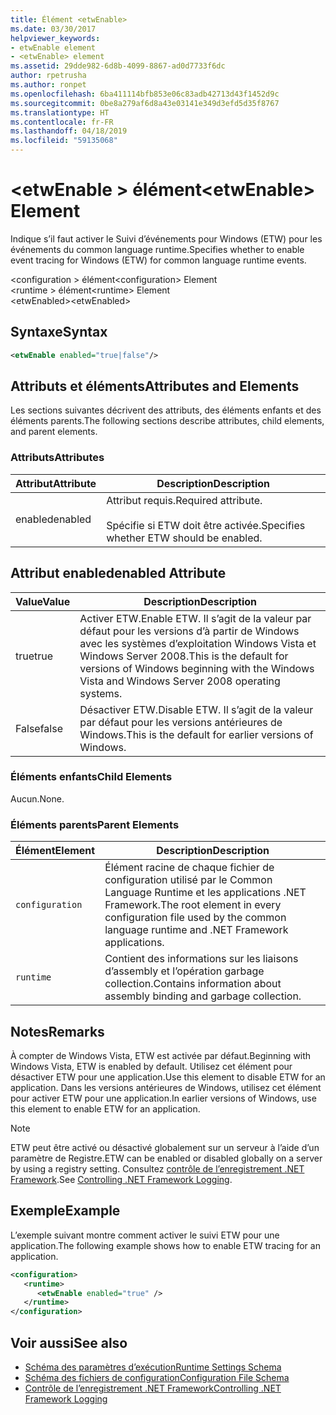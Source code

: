 ```yaml
---
title: Élément <etwEnable>
ms.date: 03/30/2017
helpviewer_keywords:
- etwEnable element
- <etwEnable> element
ms.assetid: 29dde982-6d8b-4099-8867-ad0d7733f6dc
author: rpetrusha
ms.author: ronpet
ms.openlocfilehash: 6ba411114bfb853e06c83adb42713d43f1452d9c
ms.sourcegitcommit: 0be8a279af6d8a43e03141e349d3efd5d35f8767
ms.translationtype: HT
ms.contentlocale: fr-FR
ms.lasthandoff: 04/18/2019
ms.locfileid: "59135068"
---
```

# <a name="etwenable-element"></a><span data-ttu-id="08fbc-102">\<etwEnable > élément</span><span class="sxs-lookup"><span data-stu-id="08fbc-102">\<etwEnable> Element</span></span>
<span data-ttu-id="08fbc-103">Indique s’il faut activer le Suivi d’événements pour Windows (ETW) pour les événements du common language runtime.</span><span class="sxs-lookup"><span data-stu-id="08fbc-103">Specifies whether to enable event tracing for Windows (ETW) for common language runtime events.</span></span>  
  
 <span data-ttu-id="08fbc-104">\<configuration > élément</span><span class="sxs-lookup"><span data-stu-id="08fbc-104">\<configuration> Element</span></span>  
<span data-ttu-id="08fbc-105">\<runtime > élément</span><span class="sxs-lookup"><span data-stu-id="08fbc-105">\<runtime> Element</span></span>  
<span data-ttu-id="08fbc-106">\<etwEnabled></span><span class="sxs-lookup"><span data-stu-id="08fbc-106">\<etwEnabled></span></span>  
  
## <a name="syntax"></a><span data-ttu-id="08fbc-107">Syntaxe</span><span class="sxs-lookup"><span data-stu-id="08fbc-107">Syntax</span></span>  
  
```xml  
<etwEnable enabled="true|false"/>  
```  
  
## <a name="attributes-and-elements"></a><span data-ttu-id="08fbc-108">Attributs et éléments</span><span class="sxs-lookup"><span data-stu-id="08fbc-108">Attributes and Elements</span></span>  
 <span data-ttu-id="08fbc-109">Les sections suivantes décrivent des attributs, des éléments enfants et des éléments parents.</span><span class="sxs-lookup"><span data-stu-id="08fbc-109">The following sections describe attributes, child elements, and parent elements.</span></span>  
  
### <a name="attributes"></a><span data-ttu-id="08fbc-110">Attributs</span><span class="sxs-lookup"><span data-stu-id="08fbc-110">Attributes</span></span>  
  
|<span data-ttu-id="08fbc-111">Attribut</span><span class="sxs-lookup"><span data-stu-id="08fbc-111">Attribute</span></span>|<span data-ttu-id="08fbc-112">Description</span><span class="sxs-lookup"><span data-stu-id="08fbc-112">Description</span></span>|  
|---------------|-----------------|  
|<span data-ttu-id="08fbc-113">enabled</span><span class="sxs-lookup"><span data-stu-id="08fbc-113">enabled</span></span>|<span data-ttu-id="08fbc-114">Attribut requis.</span><span class="sxs-lookup"><span data-stu-id="08fbc-114">Required attribute.</span></span><br /><br /> <span data-ttu-id="08fbc-115">Spécifie si ETW doit être activée.</span><span class="sxs-lookup"><span data-stu-id="08fbc-115">Specifies whether ETW should be enabled.</span></span>|  
  
## <a name="enabled-attribute"></a><span data-ttu-id="08fbc-116">Attribut enabled</span><span class="sxs-lookup"><span data-stu-id="08fbc-116">enabled Attribute</span></span>  
  
|<span data-ttu-id="08fbc-117">Value</span><span class="sxs-lookup"><span data-stu-id="08fbc-117">Value</span></span>|<span data-ttu-id="08fbc-118">Description</span><span class="sxs-lookup"><span data-stu-id="08fbc-118">Description</span></span>|  
|-----------|-----------------|  
|<span data-ttu-id="08fbc-119">true</span><span class="sxs-lookup"><span data-stu-id="08fbc-119">true</span></span>|<span data-ttu-id="08fbc-120">Activer ETW.</span><span class="sxs-lookup"><span data-stu-id="08fbc-120">Enable ETW.</span></span> <span data-ttu-id="08fbc-121">Il s’agit de la valeur par défaut pour les versions d’à partir de Windows avec les systèmes d’exploitation Windows Vista et Windows Server 2008.</span><span class="sxs-lookup"><span data-stu-id="08fbc-121">This is the default for versions of Windows beginning with the Windows Vista and Windows Server 2008 operating systems.</span></span>|  
|<span data-ttu-id="08fbc-122">False</span><span class="sxs-lookup"><span data-stu-id="08fbc-122">false</span></span>|<span data-ttu-id="08fbc-123">Désactiver ETW.</span><span class="sxs-lookup"><span data-stu-id="08fbc-123">Disable ETW.</span></span> <span data-ttu-id="08fbc-124">Il s’agit de la valeur par défaut pour les versions antérieures de Windows.</span><span class="sxs-lookup"><span data-stu-id="08fbc-124">This is the default for earlier versions of Windows.</span></span>|  
  
### <a name="child-elements"></a><span data-ttu-id="08fbc-125">Éléments enfants</span><span class="sxs-lookup"><span data-stu-id="08fbc-125">Child Elements</span></span>  
 <span data-ttu-id="08fbc-126">Aucun.</span><span class="sxs-lookup"><span data-stu-id="08fbc-126">None.</span></span>  
  
### <a name="parent-elements"></a><span data-ttu-id="08fbc-127">Éléments parents</span><span class="sxs-lookup"><span data-stu-id="08fbc-127">Parent Elements</span></span>  
  
|<span data-ttu-id="08fbc-128">Élément</span><span class="sxs-lookup"><span data-stu-id="08fbc-128">Element</span></span>|<span data-ttu-id="08fbc-129">Description</span><span class="sxs-lookup"><span data-stu-id="08fbc-129">Description</span></span>|  
|-------------|-----------------|  
|`configuration`|<span data-ttu-id="08fbc-130">Élément racine de chaque fichier de configuration utilisé par le Common Language Runtime et les applications .NET Framework.</span><span class="sxs-lookup"><span data-stu-id="08fbc-130">The root element in every configuration file used by the common language runtime and .NET Framework applications.</span></span>|  
|`runtime`|<span data-ttu-id="08fbc-131">Contient des informations sur les liaisons d’assembly et l’opération garbage collection.</span><span class="sxs-lookup"><span data-stu-id="08fbc-131">Contains information about assembly binding and garbage collection.</span></span>|  
  
## <a name="remarks"></a><span data-ttu-id="08fbc-132">Notes</span><span class="sxs-lookup"><span data-stu-id="08fbc-132">Remarks</span></span>  
 <span data-ttu-id="08fbc-133">À compter de Windows Vista, ETW est activée par défaut.</span><span class="sxs-lookup"><span data-stu-id="08fbc-133">Beginning with Windows Vista, ETW is enabled by default.</span></span> <span data-ttu-id="08fbc-134">Utilisez cet élément pour désactiver ETW pour une application.</span><span class="sxs-lookup"><span data-stu-id="08fbc-134">Use this element to disable ETW for an application.</span></span> <span data-ttu-id="08fbc-135">Dans les versions antérieures de Windows, utilisez cet élément pour activer ETW pour une application.</span><span class="sxs-lookup"><span data-stu-id="08fbc-135">In earlier versions of Windows, use this element to enable ETW for an application.</span></span>  
  
> [!NOTE]
>  <span data-ttu-id="08fbc-136">ETW peut être activé ou désactivé globalement sur un serveur à l’aide d’un paramètre de Registre.</span><span class="sxs-lookup"><span data-stu-id="08fbc-136">ETW can be enabled or disabled globally on a server by using a registry setting.</span></span> <span data-ttu-id="08fbc-137">Consultez [contrôle de l’enregistrement .NET Framework](../../../../../docs/framework/performance/controlling-logging.md).</span><span class="sxs-lookup"><span data-stu-id="08fbc-137">See [Controlling .NET Framework Logging](../../../../../docs/framework/performance/controlling-logging.md).</span></span>  
  
## <a name="example"></a><span data-ttu-id="08fbc-138">Exemple</span><span class="sxs-lookup"><span data-stu-id="08fbc-138">Example</span></span>  
 <span data-ttu-id="08fbc-139">L’exemple suivant montre comment activer le suivi ETW pour une application.</span><span class="sxs-lookup"><span data-stu-id="08fbc-139">The following example shows how to enable ETW tracing for an application.</span></span>  
  
```xml  
<configuration>  
   <runtime>  
      <etwEnable enabled="true" />  
   </runtime>  
</configuration>  
```  
  
## <a name="see-also"></a><span data-ttu-id="08fbc-140">Voir aussi</span><span class="sxs-lookup"><span data-stu-id="08fbc-140">See also</span></span>

- [<span data-ttu-id="08fbc-141">Schéma des paramètres d’exécution</span><span class="sxs-lookup"><span data-stu-id="08fbc-141">Runtime Settings Schema</span></span>](../../../../../docs/framework/configure-apps/file-schema/runtime/index.md)
- [<span data-ttu-id="08fbc-142">Schéma des fichiers de configuration</span><span class="sxs-lookup"><span data-stu-id="08fbc-142">Configuration File Schema</span></span>](../../../../../docs/framework/configure-apps/file-schema/index.md)
- [<span data-ttu-id="08fbc-143">Contrôle de l’enregistrement .NET Framework</span><span class="sxs-lookup"><span data-stu-id="08fbc-143">Controlling .NET Framework Logging</span></span>](../../../../../docs/framework/performance/controlling-logging.md)
